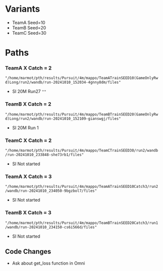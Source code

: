 # Variants

- TeamA Seed=10
- TeamB Seed=20
- TeamC Seed=30

# Paths

### TeamA **X** Catch = 2  
```"/home/marmot/pth/results/Pursuit/4m/mappo/TeamATrainSEED10(GameOnlyRwd)Long/run2/wandb/run-20241010_152034-4gnny8dm/files"```
- SI 20M Run27
```"" ```
### TeamB **X** Catch = 2
`"/home/marmot/pth/results/Pursuit/4m/mappo/TeamBTrainSEED20(GameOnlyRwd)Long/run2/wandb/run-20241010_152109-gianswgj/files"`
- SI 20M Run 1

### TeamC **X** Catch = 2
`"/home/marmot/pth/results/Pursuit/4m/mappo/TeamCTrainSEED30/run2/wandb/run-20241010_233848-she73rb1/files"`
- SI Not started

### TeamA **X** Catch = 3
`"/home/marmot/pth/results/Pursuit/4m/mappo/TeamATrainSEED10Catch3/run2/wandb/run-20241010_234050-9bgzbol7/files"`
- SI Not started

### TeamB **X** Catch = 3
`"/home/marmot/pth/results/Pursuit/4m/mappo/TeamBTrainSEED20Catch3/run1/wandb/run-20241010_234150-cs6i566d/files"`
- SI Not started


## Code Changes
- Ask about get_loss function in Omni
